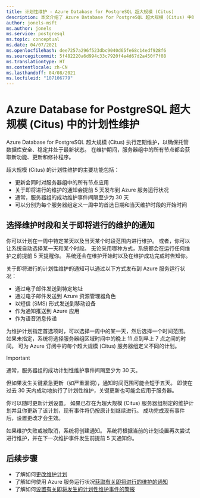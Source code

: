 ```yaml
---
title: 计划性维护 - Azure Database for PostgreSQL 超大规模 (Citus)
description: 本文介绍了 Azure Database for PostgreSQL 超大规模 (Citus) 中的计划性维护功能。
author: jonels-msft
ms.author: jonels
ms.service: postgresql
ms.topic: conceptual
ms.date: 04/07/2021
ms.openlocfilehash: dee7257a296f523dbc9040d65fe68c14edf928f6
ms.sourcegitcommit: 5f482220a6d994c33c7920f4e4d67d2a450f7f08
ms.translationtype: HT
ms.contentlocale: zh-CN
ms.lasthandoff: 04/08/2021
ms.locfileid: "107106779"
---
```

# <a name="scheduled-maintenance-in-azure-database-for-postgresql--hyperscale-citus"></a>Azure Database for PostgreSQL 超大规模 (Citus) 中的计划性维护

Azure Database for PostgreSQL 超大规模 (Citus) 执行定期维护，以确保托管数据库安全、稳定并处于最新状态。  在维护期间，服务器组中的所有节点都会获取新功能、更新和修补程序。

超大规模 (Citus) 的计划性维护的主要功能包括：

* 更新会同时对服务器组中的所有节点应用
* 关于即将进行的维护的通知会提前 5 天发布到 Azure 服务运行状况
* 通常，服务器组的成功维护事件间隔至少为 30 天
* 可以分别为每个服务器组定义一周中的首选日期和当天维护时段的开始时间

## <a name="selecting-a-maintenance-window-and-notification-about-upcoming-maintenance"></a>选择维护时段和关于即将进行的维护的通知

你可以计划在一周中特定某天以及当天某个时段范围内进行维护。 或者，你可以让系统自动选择某一天和某个时段。 无论采用哪种方式，系统都会在运行任何维护之前提前 5 天提醒你。 系统还会在维护开始时以及在维护成功完成时告知你。

关于即将进行的计划性维护的通知可以通过以下方式发布到 Azure 服务运行状况：

* 通过电子邮件发送到特定地址
* 通过电子邮件发送到 Azure 资源管理器角色
* 以短信 (SMS) 形式发送到移动设备
* 作为通知推送到 Azure 应用
* 作为语音消息传递

为维护计划指定首选项时，可以选择一周中的某一天，然后选择一个时间范围。 如果未指定，系统将选择服务器组区域时间中的晚上 11 点到早上 7 点之间的时间。 可为 Azure 订阅中的每个超大规模 (Citus) 服务器组定义不同的计划。

> [!IMPORTANT]
> 通常，服务器组的成功计划性维护事件间隔至少为 30 天。
>
> 但如果发生关键紧急更新（如严重漏洞），通知时间范围可能会短于五天。 即使在过去 30 天内成功地执行了计划性维护，关键更新也可能会应用于服务器。

你可以随时更新计划设置。 如果已存在为超大规模 (Citus) 服务器组制定的维护计划并且你更新了该计划，现有事件将仍按原计划继续进行。 成功完成现有事件后，设置更改才会生效。

如果维护失败或被取消，系统将创建通知。
系统将根据当前的计划设置再次尝试进行维护，并在下一次维护事件发生前提前 5 天通知你。

## <a name="next-steps"></a>后续步骤

* 了解如何[更改维护计划](howto-hyperscale-maintenance.md)
* 了解如何使用 Azure 服务运行状况[获取有关即将进行的维护的通知](../service-health/service-notifications.md)
* 了解如何[设置有关即将发生的计划性维护事件的警报](../service-health/resource-health-alert-monitor-guide.md)
